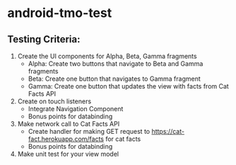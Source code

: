 # android-tmo-test

## Testing Criteria:
1. Create the UI components for Alpha, Beta, Gamma fragments
    - Alpha: Create two buttons that navigate to Beta and Gamma fragments
    - Beta: Create one button that navigates to Gamma fragment
    - Gamma: Create one button that updates the view with facts from Cat Facts API
3. Create on touch listeners
    - Integrate Navigation Component
    - Bonus points for databinding
4. Make network call to Cat Facts API
    - Create handler for making GET request to https://cat-fact.herokuapp.com/facts for cat facts
    - Bonus points for databinding
4. Make unit test for your view model
